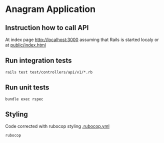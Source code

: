 # Anagram Application

## Instruction how to call API

At index page [http://localhost:3000](http://localhost:3000) assuming that Rails is started localy or at [public/index.html](public/index.html)

## Run integration tests

`rails test test/controllers/api/v1/*.rb`

## Run unit tests

`bundle exec rspec`

## Styling

Code corrected with rubocop styling [.rubocop.yml](.rubocop.yml)

`rubocop`
